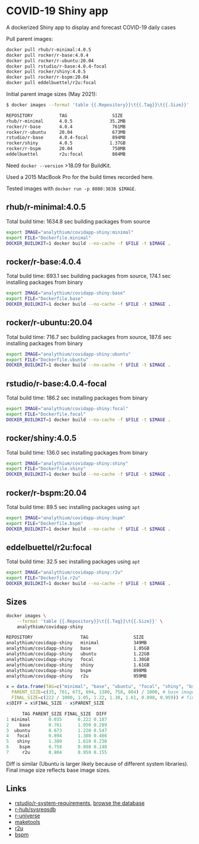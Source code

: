 # COVID-19 Shiny app

A dockerized Shiny app to display and forecast COVID-19 daily cases

Pull parent images:

```bash
docker pull rhub/r-minimal:4.0.5
docker pull rocker/r-base:4.0.4
docker pull rocker/r-ubuntu:20.04
docker pull rstudio/r-base:4.0.4-focal
docker pull rocker/shiny:4.0.5
docker pull rocker/r-bspm:20.04
docker pull eddelbuettel/r2u:focal
```

Initial parent image sizes (May 2021):

```bash
$ docker images --format 'table {{.Repository}}\t{{.Tag}}\t{{.Size}}'

REPOSITORY          TAG                 SIZE
rhub/r-minimal      4.0.5              35.2MB
rocker/r-base       4.0.4               761MB
rocker/r-ubuntu     20.04               673MB
rstudio/r-base      4.0.4-focal         894MB
rocker/shiny        4.0.5              1.37GB
rocker/r-bspm       20.04               758MB
eddelbuettel        r2u:focal           804MB

```

Need `docker --version` >18.09 for BuildKit.

Used a 2015 MacBook Pro for the build times recorded here.

Tested images with `docker run -p 8080:3838 $IMAGE`.

## rhub/r-minimal:4.0.5

Total build time: 1634.8 sec building packages from source

```bash
export IMAGE="analythium/covidapp-shiny:minimal"
export FILE="Dockerfile.minimal"
DOCKER_BUILDKIT=1 docker build --no-cache -f $FILE -t $IMAGE .
```

## rocker/r-base:4.0.4

Total build time: 693.1 sec building packages from source, 174.1 sec installing packages from binary

```bash
export IMAGE="analythium/covidapp-shiny:base"
export FILE="Dockerfile.base"
DOCKER_BUILDKIT=1 docker build --no-cache -f $FILE -t $IMAGE .
```

## rocker/r-ubuntu:20.04

Total build time: 716.7 sec building packages from source, 187.6 sec installing packages from binary

```bash
export IMAGE="analythium/covidapp-shiny:ubuntu"
export FILE="Dockerfile.ubuntu"
DOCKER_BUILDKIT=1 docker build --no-cache -f $FILE -t $IMAGE .
```

## rstudio/r-base:4.0.4-focal

Total build time: 186.2 sec installing packages from binary

```bash
export IMAGE="analythium/covidapp-shiny:focal"
export FILE="Dockerfile.focal"
DOCKER_BUILDKIT=1 docker build --no-cache -f $FILE -t $IMAGE .
```

## rocker/shiny:4.0.5

Total build time: 136.0 sec installing packages from binary

```bash
export IMAGE="analythium/covidapp-shiny:shiny"
export FILE="Dockerfile.shiny"
DOCKER_BUILDKIT=1 docker build --no-cache -f $FILE -t $IMAGE .
```

## rocker/r-bspm:20.04

Total build time: 89.5 sec installing packages using `apt`

```bash
export IMAGE="analythium/covidapp-shiny:bspm"
export FILE="Dockerfile.bspm"
DOCKER_BUILDKIT=1 docker build --no-cache -f $FILE -t $IMAGE .
```

## eddelbuettel/r2u:focal

Total build time: 32.5 sec installing packages using `apt`

```bash
export IMAGE="analythium/covidapp-shiny:r2u"
export FILE="Dockerfile.r2u"
DOCKER_BUILDKIT=1 docker build --no-cache -f $FILE -t $IMAGE .
```

## Sizes

```bash
docker images \
    --format 'table {{.Repository}}\t{{.Tag}}\t{{.Size}}' \
    analythium/covidapp-shiny

REPOSITORY                  TAG                 SIZE
analythium/covidapp-shiny   minimal             349MB
analythium/covidapp-shiny   base                1.05GB
analythium/covidapp-shiny   ubuntu              1.22GB
analythium/covidapp-shiny   focal               1.38GB
analythium/covidapp-shiny   shiny               1.61GB
analythium/covidapp-shiny   bspm                898MB
analythium/covidapp-shiny   r2u                 959MB
```


```r
x = data.frame(TAG=c("minimal", "base", "ubuntu", "focal", "shiny", "bspm", "r2u"),
  PARENT_SIZE=c(35, 761, 673, 894, 1380, 758, 804) / 1000, # base image
  FINAL_SIZE=c(222 / 1000, 1.05, 1.22, 1.38, 1.61, 0.898, 0.959)) # final image
x$DIFF = x$FINAL_SIZE - x$PARENT_SIZE

      TAG PARENT_SIZE FINAL_SIZE  DIFF
1 minimal       0.035      0.222 0.187
2    base       0.761      1.050 0.289
3  ubuntu       0.673      1.220 0.547
4   focal       0.894      1.380 0.486
5   shiny       1.380      1.610 0.230
6    bspm       0.758      0.898 0.140
7     r2u       0.804      0.959 0.155
```

Diff is similar (Ubuntu is larger likely because of different system libraries).
Final image size reflects base image sizes.

## Links

- [rstudio/r-system-requirements](https://github.com/rstudio/r-system-requirements), [browse the database](https://packagemanager.rstudio.com/client/#/repos/2/packages)
- [r-hub/sysreqsdb](https://github.com/r-hub/sysreqsdb)
- [r-universe](https://r-universe.dev/)
- [maketools](https://cran.r-project.org/web/packages/maketools/vignettes/sysdeps.html)
- [r2u](https://eddelbuettel.github.io/r2u/)
- [bspm](https://github.com/Enchufa2/bspm)

